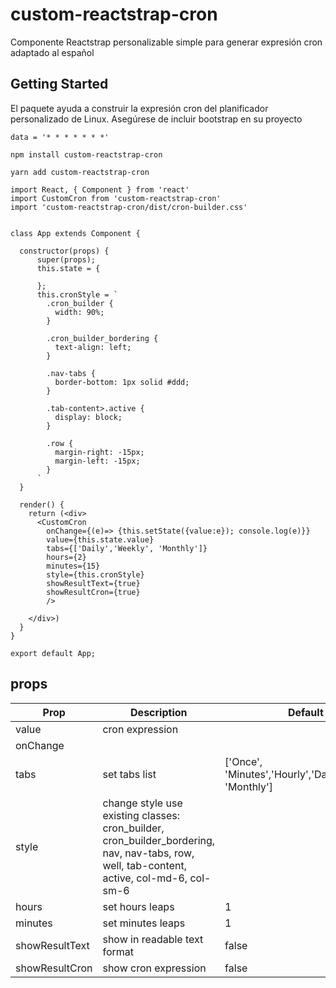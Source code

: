# custom-reactstrap-cron

Componente Reactstrap personalizable simple para generar expresión cron adaptado al español

## Getting Started

El paquete ayuda a construir la expresión cron del planificador personalizado de Linux.
Asegúrese de incluir bootstrap en su proyecto

```
data = '* * * * * * *'
```
```
npm install custom-reactstrap-cron
```
```
yarn add custom-reactstrap-cron
```


```
import React, { Component } from 'react'
import CustomCron from 'custom-reactstrap-cron'
import 'custom-reactstrap-cron/dist/cron-builder.css'


class App extends Component {

  constructor(props) {
      super(props);
      this.state = {
       
      };
      this.cronStyle = `
        .cron_builder {
          width: 90%;
        }

        .cron_builder_bordering {
          text-align: left;
        }

        .nav-tabs {
          border-bottom: 1px solid #ddd;
        }

        .tab-content>.active {
          display: block;
        }

        .row {
          margin-right: -15px;
          margin-left: -15px;
        }
      `
  }

  render() {
    return (<div>
      <CustomCron
        onChange={(e)=> {this.setState({value:e}); console.log(e)}}
        value={this.state.value}
        tabs={['Daily','Weekly', 'Monthly']}
        hours={2}
        minutes={15}
        style={this.cronStyle}
        showResultText={true}
        showResultCron={true}
        />
                            
    </div>)
  }
}

export default App;

```
## props

| Prop | Description | Default
| --- | --- | -- |
| value | cron expression  |  |
| onChange |  |  |
| tabs | set tabs list | ['Once', 'Minutes','Hourly','Daily','Weekly', 'Monthly'] |
| style | change style use existing classes: cron_builder, cron_builder_bordering, nav, nav-tabs, row, well, tab-content, active, col-md-6, col-sm-6 |  |
| hours | set hours leaps | 1 |
| minutes | set minutes leaps | 1 |
| showResultText | show in readable text format | false |
| showResultCron | show cron expression | false | 

